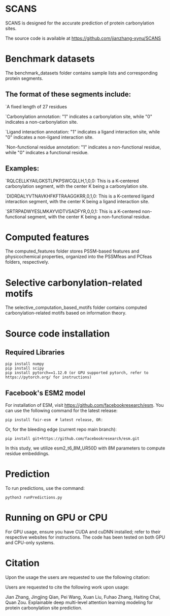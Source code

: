 # SCANS

SCANS is designed for the accurate prediction of protein carbonylation sites.

The source code is available at https://github.com/jianzhang-xynu/SCANS

# Benchmark datasets

The benchmark_datasets folder contains sample lists and corresponding protein segments.

## The format of these segments include:

`A fixed length of 27 residues

`Carbonylation annotation: "1" indicates a carbonylation site, while "0" indicates a non-carbonylation site.

`Ligand interaction annotation: "1" indicates a ligand interaction site, while "0" indicates a non-ligand interaction site.

`Non-functional residue annotation: "1" indicates a non-functional residue, while "0" indicates a functional residue.

## Examples:

`RQLCELLKYAILGKSTLPKPSWCQLLH,1,0,0: This is a K-centered carbonylation segment, with the center K being a carbonylation site.

`DIDRDALYVTNAVKHFKFTRAAGGKRR,0,1,0: This is a K-centered ligand interaction segment, with the center K being a ligand interaction site.

`SRTRPADWYESLMKAYVIDTVSADFYR,0,0,1: This is a K-centered non-functional segment, with the center K being a non-functional residue.


# Computed features

The computed_features folder stores PSSM-based features and physicochemical properties, organized into the PSSMfeas and PCfeas folders, respectively.


# Selective carbonylation-related motifs

The selective_computation_based_motifs folder contains computed carbonylation-related motifs based on information theory.

# Source code installation 
## Required Libraries

```
pip install numpy
pip install scipy
pip install pytorch==1.12.0 (or GPU supported pytorch, refer to https://pytorch.org/ for instructions)
```

## Facebook's ESM2 model

For installation of ESM, visit https://github.com/facebookresearch/esm. You can use the following command for the latest release:

```
pip install fair-esm  # latest release, OR:
```

Or, for the bleeding edge (current repo main branch):

```
pip install git+https://github.com/facebookresearch/esm.git 
```

In this study, we utilize esm2_t6_8M_UR50D with 8M parameters to compute residue embeddings.

# Prediction

To run predictions, use the command:

```
python3 runPredictions.py
```


# Running on GPU or CPU

For GPU usage, ensure you have CUDA and cuDNN installed; refer to their respective websites for instructions. The code has been tested on both GPU and CPU-only systems.


# Citation

Upon the usage the users are requested to use the following citation:

Users are requested to cite the following work upon usage:

Jian Zhang, Jingjing Qian, Pei Wang, Xuan Liu, Fuhao Zhang, Haiting Chai, Quan Zou. Explainable deep multi-level attention learning modeling for protein carbonylation site prediction.
